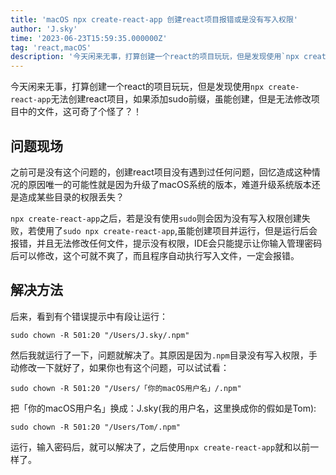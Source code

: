 ```yaml
---
title: 'macOS npx create-react-app 创建react项目报错或是没有写入权限'
author: 'J.sky'
time: '2023-06-23T15:59:35.000000Z'
tag: 'react,macOS'
description: '今天闲来无事，打算创建一个react的项目玩玩，但是发现使用`npx create-react-app`无法创建react项目，如果添加sudo前缀，虽能创建，但是无法修改项目中的文件，这可奇了个怪了？！'
---
```

今天闲来无事，打算创建一个react的项目玩玩，但是发现使用`npx create-react-app`无法创建react项目，如果添加sudo前缀，虽能创建，但是无法修改项目中的文件，这可奇了个怪了？！

## 问题现场

之前可是没有这个问题的，创建react项目没有遇到过任何问题，回忆造成这种情况的原因唯一的可能性就是因为升级了macOS系统的版本，难道升级系统版本还是造成某些目录的权限丢失？

`npx create-react-app`之后，若是没有使用`sudo`则会因为没有写入权限创建失败，若使用了`sudo npx create-react-app`,虽能创建项目并运行，但是运行后会报错，并且无法修改任何文件，提示没有权限，IDE会只能提示让你输入管理密码后可以修改，这个可就不爽了，而且程序自动执行写入文件，一定会报错。

## 解决方法

后来，看到有个错误提示中有段让运行：

    sudo chown -R 501:20 "/Users/J.sky/.npm"

然后我就运行了一下，问题就解决了。其原因是因为`.npm`目录没有写入权限，手动修改一下就好了，如果你也有这个问题，可以试试看：

    sudo chown -R 501:20 "/Users/「你的macOS用户名」/.npm"

把「你的macOS用户名」换成：J.sky(我的用户名，这里换成你的假如是Tom):

    sudo chown -R 501:20 "/Users/Tom/.npm"

运行，输入密码后，就可以解决了，之后使用`npx create-react-app`就和以前一样了。